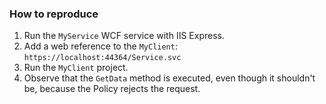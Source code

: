 ### How to reproduce

1. Run the `MyService` WCF service with IIS Express.
2. Add a web reference to the `MyClient`: `https://localhost:44364/Service.svc`
3. Run the `MyClient` project. 
4. Observe that the `GetData` method is executed, even though it shouldn't be, because the Policy rejects the request. 
